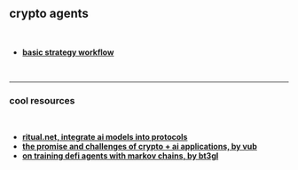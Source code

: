 ## crypto agents

<br>

* **[basic strategy workflow](strategy_workflow)**

<br>

---

### cool resources

<br>

* **[ritual.net, integrate ai models into protocols](https://ritual.net/)**
* **[the promise and challenges of crypto + ai applications, by vub](https://vitalik.eth.limo/general/2024/01/30/cryptoai.html)**
* **[on training defi agents with markov chains, by bt3gl](https://mirror.xyz/go-outside.eth/DKaWYobU7q3EvZw8x01J7uEmF_E8PfNN27j0VgxQhNQ)**
